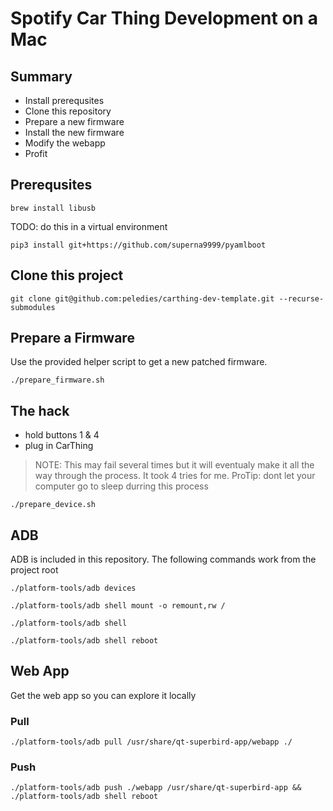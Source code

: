 # Spotify Car Thing Development on a Mac

## Summary

- Install prerequsites
- Clone this repository
- Prepare a new firmware
- Install the new firmware
- Modify the webapp
- Profit

## Prerequsites
```
brew install libusb
```

TODO: do this in a virtual environment
```
pip3 install git+https://github.com/superna9999/pyamlboot
```

## Clone this project
```
git clone git@github.com:peledies/carthing-dev-template.git --recurse-submodules
```


## Prepare a Firmware
Use the provided helper script to get a new patched firmware.
```
./prepare_firmware.sh
```


## The hack

- hold buttons 1 & 4
- plug in CarThing

> NOTE: This may fail several times but it will eventualy make it all the way
> through the process. It took 4 tries for me. ProTip: dont let your computer
> go to sleep durring this process
```
./prepare_device.sh
```


## ADB
ADB is included in this repository. The following commands work from the project root

```
./platform-tools/adb devices
```

```
./platform-tools/adb shell mount -o remount,rw /
```

```
./platform-tools/adb shell
```

```
./platform-tools/adb shell reboot
```

## Web App
Get the web app so you can explore it locally

### Pull
```
./platform-tools/adb pull /usr/share/qt-superbird-app/webapp ./
```

### Push
```
./platform-tools/adb push ./webapp /usr/share/qt-superbird-app && ./platform-tools/adb shell reboot
```
